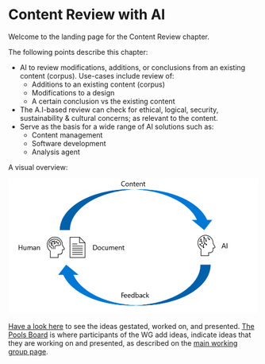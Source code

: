 # Content Review with AI

Welcome to the landing page for the Content Review chapter.

The following points describe this chapter:

* AI to review modifications, additions, or conclusions from an existing content (corpus). Use-cases include review of:
    * Additions to an existing content (corpus)
    * Modifications to a design
    * A certain conclusion vs the existing content
* The A.I-based review can check for ethical, logical, security, sustainability & cultural concerns; as relevant to the content.
* Serve as the basis for a wide range of AI solutions such as:
    * Content management
    * Software development
    * Analysis agent

A visual overview:

![Content Review](images/content_review_ai.png)

[Have a look here](https://github.com/orgs/apacgps/projects/10) to see the ideas gestated, worked on, and presented. [The Pools Board](https://github.com/orgs/apacgps/projects/10) is where participants of the WG add ideas, indicate ideas that they are working on and presented, as described on the [main working group page](https://github.com/apacgps/AI-In-Practice-Working-Group).